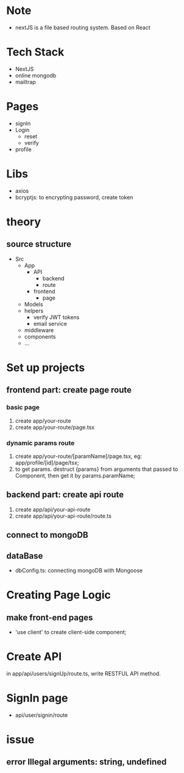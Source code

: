 # Note

- nextJS is a file based routing system. Based on React

# Tech Stack
- NextJS
- online mongodb
- mailtrap


# Pages
- signIn
- Login
    - reset
    - verify
- profile

# Libs
- axios
- bcryptjs: to encrypting password, create token

# theory
## source structure
- Src
    - App
        - API
            - backend
            - route
        - frontend
            - page
    - Models
    - helpers
        - verify JWT tokens
        - email service
    - middleware
    - components
    - ...


# Set up projects
## frontend part: create page route
### basic page
1. create app/your-route
2. create app/your-route/page.tsx

### dynamic params route
1. create app/your-route/[paramName]/page.tsx, eg: app/profile/[id]/page/tsx;
2. to get params. destruct {params} from arguments that passed to Component, then get it by params.paramName;




## backend part: create api route
1. create app/api/your-api-route
2. create app/api/your-api-route/route.ts

## connect to mongoDB


## dataBase
- dbConfig.ts: connecting mongoDB with Mongoose


# Creating Page Logic
## make front-end pages
- 'use client' to create client-side component;

# Create API
in app/api/users/signUp/route.ts, write RESTFUL API method.

# SignIn page
- api/user/signin/route

# issue
## 

## error Illegal arguments: string, undefined